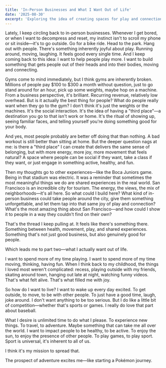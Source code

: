```yaml
---
title: 'In-Person Businesses and What I Want Out of Life'
date: '2025-08-30'
excerpt: 'Exploring the idea of creating spaces for play and connection, and reflecting on what brings me joy.'
---
```


Lately, I keep circling back to in-person businesses. Whenever I get bored, or when I want to decompress and reset, my instinct isn't to scroll my phone or sit inside—it's to go outside. Go for a bike ride. Head to the park. Hang out with people. There's something inherently joyful about play. Running around, moving, laughing. It feels good every single time. And I keep coming back to this idea: I want to help people play more. I want to build something that gets people out of their heads and into their bodies, moving and connecting.

Gyms come to mind immediately, but I think gyms are inherently broken. Millions of people pay $100 to $300 a month without question, just to go stand around for an hour, pick up some weights, maybe hop on a machine. From a business perspective, it's brilliant. Recurring revenue, relatively low overhead. But is it actually the best thing for people? What do people really want when they go to the gym? I don't think it's just the weights or the machines. It's the social interaction. It's the idea of having a "third place"—a destination you go to that isn't work or home. It's the ritual of showing up, seeing familiar faces, and telling yourself you're doing something good for your body.

And yes, most people probably are better off doing that than nothing. A bad workout is still better than sitting at home. But the deeper question nags at me: is there a "third place" I can create that delivers the same sense of belonging, but with more energy, more joy, more movement that feels natural? A space where people can be social if they want, take a class if they want, or just engage in something active, healthy, and fun.

Then my thoughts go to other experiences—like the Boca Juniors game. Being in that stadium was electric. It was a reminder that sometimes the most meaningful things we do are shared experiences in the real world. San Francisco is an incredible city for tourism. The energy, the views, the mix of neighborhoods—it's all here. So what could I build here? What kind of in-person business could take people around the city, give them something unforgettable, and let them tap into that same joy of play and connection? What's the most amazing thing about San Francisco—and how could I show it to people in a way they couldn't find on their own?

That's the thread I keep pulling at. It feels like there's something there. Something between health, movement, play, and shared experiences. Something that's not just good business, but also genuinely good for people.

Which leads me to part two—what I actually want out of life.

I want to spend more of my time playing. I want to spend more of my time moving, thinking, having fun. When I think back to my childhood, the things I loved most weren't complicated: recess, playing outside with my friends, skating around town, hanging out late at night, watching funny videos. That's what felt alive. That's what filled me with joy.

So how do I want to live? I want to wake up every day excited. To get outside, to move, to be with other people. To just have a good time, laugh, joke around. I don't want anything to be too serious. But I do like a little bit of competition—whether that's sports or games. I really do love that part about baseball.

What I desire is unlimited time to do what I please. To experience new things. To travel, to adventure. Maybe something that can take me all over the world. I want to impact people to be healthy, to be active. To enjoy the sun, to enjoy the presence of other people. To play games, to play sport. Sport is universal, it's inherent to all of us.

I think it's my mission to spread that.

The prospect of adventure excites me—like starting a Pokémon journey.











